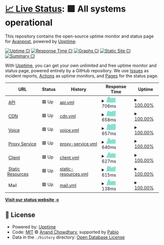 # [📈 Live Status](https://status.avanpost20.ru): <!--live status--> **🟩 All systems operational**

This repository contains the open-source uptime monitor and status page for [Avanpost](https://avanpost.netlify.app/), powered by [Upptime](https://github.com/upptime/upptime).

[![Uptime CI](https://github.com/avanpost200/status/workflows/Uptime%20CI/badge.svg)](https://github.com/avanpost200/status/actions?query=workflow%3A%22Uptime+CI%22)
[![Response Time CI](https://github.com/avanpost200/status/workflows/Response%20Time%20CI/badge.svg)](https://github.com/avanpost200/status/actions?query=workflow%3A%22Response+Time+CI%22)
[![Graphs CI](https://github.com/avanpost200/status/workflows/Graphs%20CI/badge.svg)](https://github.com/avanpost200/status/actions?query=workflow%3A%22Graphs+CI%22)
[![Static Site CI](https://github.com/avanpost200/status/workflows/Static%20Site%20CI/badge.svg)](https://github.com/avanpost200/status/actions?query=workflow%3A%22Static+Site+CI%22)
[![Summary CI](https://github.com/avanpost200/status/workflows/Summary%20CI/badge.svg)](https://github.com/avanpost200/status/actions?query=workflow%3A%22Summary+CI%22)

With [Upptime](https://upptime.js.org), you can get your own unlimited and free uptime monitor and status page, powered entirely by a GitHub repository. We use [Issues](https://github.com/avanpost200/status/issues) as incident reports, [Actions](https://github.com/avanpost200/status/actions) as uptime monitors, and [Pages](https://status.avanpost20.ru) for the status page.

<!--start: status pages-->
<!-- This summary is generated by Upptime (https://github.com/upptime/upptime) -->
<!-- Do not edit this manually, your changes will be overwritten -->
<!-- prettier-ignore -->
| URL | Status | History | Response Time | Uptime |
| --- | ------ | ------- | ------------- | ------ |
| <img alt="" src="https://icons.duckduckgo.com/ip3/api.avanpost20.ru.ico" height="13"> [API](https://api.avanpost20.ru) | 🟩 Up | [api.yml](https://github.com/avanpost200/status/commits/HEAD/history/api.yml) | <details><summary><img alt="Response time graph" src="./graphs/api/response-time-week.png" height="20"> 706ms</summary><br><a href="https://status.avanpost20.ru/history/api"><img alt="Response time 1162" src="https://img.shields.io/endpoint?url=https%3A%2F%2Fraw.githubusercontent.com%2Favanpost200%2Fstatus%2FHEAD%2Fapi%2Fapi%2Fresponse-time.json"></a><br><a href="https://status.avanpost20.ru/history/api"><img alt="24-hour response time 691" src="https://img.shields.io/endpoint?url=https%3A%2F%2Fraw.githubusercontent.com%2Favanpost200%2Fstatus%2FHEAD%2Fapi%2Fapi%2Fresponse-time-day.json"></a><br><a href="https://status.avanpost20.ru/history/api"><img alt="7-day response time 706" src="https://img.shields.io/endpoint?url=https%3A%2F%2Fraw.githubusercontent.com%2Favanpost200%2Fstatus%2FHEAD%2Fapi%2Fapi%2Fresponse-time-week.json"></a><br><a href="https://status.avanpost20.ru/history/api"><img alt="30-day response time 698" src="https://img.shields.io/endpoint?url=https%3A%2F%2Fraw.githubusercontent.com%2Favanpost200%2Fstatus%2FHEAD%2Fapi%2Fapi%2Fresponse-time-month.json"></a><br><a href="https://status.avanpost20.ru/history/api"><img alt="1-year response time 1162" src="https://img.shields.io/endpoint?url=https%3A%2F%2Fraw.githubusercontent.com%2Favanpost200%2Fstatus%2FHEAD%2Fapi%2Fapi%2Fresponse-time-year.json"></a></details> | <details><summary><a href="https://status.avanpost20.ru/history/api">100.00%</a></summary><a href="https://status.avanpost20.ru/history/api"><img alt="All-time uptime 73.72%" src="https://img.shields.io/endpoint?url=https%3A%2F%2Fraw.githubusercontent.com%2Favanpost200%2Fstatus%2FHEAD%2Fapi%2Fapi%2Fuptime.json"></a><br><a href="https://status.avanpost20.ru/history/api"><img alt="24-hour uptime 100.00%" src="https://img.shields.io/endpoint?url=https%3A%2F%2Fraw.githubusercontent.com%2Favanpost200%2Fstatus%2FHEAD%2Fapi%2Fapi%2Fuptime-day.json"></a><br><a href="https://status.avanpost20.ru/history/api"><img alt="7-day uptime 100.00%" src="https://img.shields.io/endpoint?url=https%3A%2F%2Fraw.githubusercontent.com%2Favanpost200%2Fstatus%2FHEAD%2Fapi%2Fapi%2Fuptime-week.json"></a><br><a href="https://status.avanpost20.ru/history/api"><img alt="30-day uptime 99.10%" src="https://img.shields.io/endpoint?url=https%3A%2F%2Fraw.githubusercontent.com%2Favanpost200%2Fstatus%2FHEAD%2Fapi%2Fapi%2Fuptime-month.json"></a><br><a href="https://status.avanpost20.ru/history/api"><img alt="1-year uptime 73.72%" src="https://img.shields.io/endpoint?url=https%3A%2F%2Fraw.githubusercontent.com%2Favanpost200%2Fstatus%2FHEAD%2Fapi%2Fapi%2Fuptime-year.json"></a></details>
| <img alt="" src="https://icons.duckduckgo.com/ip3/autumn.avanpost20.ru.ico" height="13"> [CDN](https://autumn.avanpost20.ru?t=2) | 🟩 Up | [cdn.yml](https://github.com/avanpost200/status/commits/HEAD/history/cdn.yml) | <details><summary><img alt="Response time graph" src="./graphs/cdn/response-time-week.png" height="20"> 658ms</summary><br><a href="https://status.avanpost20.ru/history/cdn"><img alt="Response time 1324" src="https://img.shields.io/endpoint?url=https%3A%2F%2Fraw.githubusercontent.com%2Favanpost200%2Fstatus%2FHEAD%2Fapi%2Fcdn%2Fresponse-time.json"></a><br><a href="https://status.avanpost20.ru/history/cdn"><img alt="24-hour response time 720" src="https://img.shields.io/endpoint?url=https%3A%2F%2Fraw.githubusercontent.com%2Favanpost200%2Fstatus%2FHEAD%2Fapi%2Fcdn%2Fresponse-time-day.json"></a><br><a href="https://status.avanpost20.ru/history/cdn"><img alt="7-day response time 658" src="https://img.shields.io/endpoint?url=https%3A%2F%2Fraw.githubusercontent.com%2Favanpost200%2Fstatus%2FHEAD%2Fapi%2Fcdn%2Fresponse-time-week.json"></a><br><a href="https://status.avanpost20.ru/history/cdn"><img alt="30-day response time 675" src="https://img.shields.io/endpoint?url=https%3A%2F%2Fraw.githubusercontent.com%2Favanpost200%2Fstatus%2FHEAD%2Fapi%2Fcdn%2Fresponse-time-month.json"></a><br><a href="https://status.avanpost20.ru/history/cdn"><img alt="1-year response time 1324" src="https://img.shields.io/endpoint?url=https%3A%2F%2Fraw.githubusercontent.com%2Favanpost200%2Fstatus%2FHEAD%2Fapi%2Fcdn%2Fresponse-time-year.json"></a></details> | <details><summary><a href="https://status.avanpost20.ru/history/cdn">100.00%</a></summary><a href="https://status.avanpost20.ru/history/cdn"><img alt="All-time uptime 73.96%" src="https://img.shields.io/endpoint?url=https%3A%2F%2Fraw.githubusercontent.com%2Favanpost200%2Fstatus%2FHEAD%2Fapi%2Fcdn%2Fuptime.json"></a><br><a href="https://status.avanpost20.ru/history/cdn"><img alt="24-hour uptime 100.00%" src="https://img.shields.io/endpoint?url=https%3A%2F%2Fraw.githubusercontent.com%2Favanpost200%2Fstatus%2FHEAD%2Fapi%2Fcdn%2Fuptime-day.json"></a><br><a href="https://status.avanpost20.ru/history/cdn"><img alt="7-day uptime 100.00%" src="https://img.shields.io/endpoint?url=https%3A%2F%2Fraw.githubusercontent.com%2Favanpost200%2Fstatus%2FHEAD%2Fapi%2Fcdn%2Fuptime-week.json"></a><br><a href="https://status.avanpost20.ru/history/cdn"><img alt="30-day uptime 99.10%" src="https://img.shields.io/endpoint?url=https%3A%2F%2Fraw.githubusercontent.com%2Favanpost200%2Fstatus%2FHEAD%2Fapi%2Fcdn%2Fuptime-month.json"></a><br><a href="https://status.avanpost20.ru/history/cdn"><img alt="1-year uptime 73.96%" src="https://img.shields.io/endpoint?url=https%3A%2F%2Fraw.githubusercontent.com%2Favanpost200%2Fstatus%2FHEAD%2Fapi%2Fcdn%2Fuptime-year.json"></a></details>
| <img alt="" src="https://icons.duckduckgo.com/ip3/vortex.avanpost20.ru.ico" height="13"> [Voice](https://vortex.avanpost20.ru) | 🟩 Up | [voice.yml](https://github.com/avanpost200/status/commits/HEAD/history/voice.yml) | <details><summary><img alt="Response time graph" src="./graphs/voice/response-time-week.png" height="20"> 657ms</summary><br><a href="https://status.avanpost20.ru/history/voice"><img alt="Response time 989" src="https://img.shields.io/endpoint?url=https%3A%2F%2Fraw.githubusercontent.com%2Favanpost200%2Fstatus%2FHEAD%2Fapi%2Fvoice%2Fresponse-time.json"></a><br><a href="https://status.avanpost20.ru/history/voice"><img alt="24-hour response time 678" src="https://img.shields.io/endpoint?url=https%3A%2F%2Fraw.githubusercontent.com%2Favanpost200%2Fstatus%2FHEAD%2Fapi%2Fvoice%2Fresponse-time-day.json"></a><br><a href="https://status.avanpost20.ru/history/voice"><img alt="7-day response time 657" src="https://img.shields.io/endpoint?url=https%3A%2F%2Fraw.githubusercontent.com%2Favanpost200%2Fstatus%2FHEAD%2Fapi%2Fvoice%2Fresponse-time-week.json"></a><br><a href="https://status.avanpost20.ru/history/voice"><img alt="30-day response time 648" src="https://img.shields.io/endpoint?url=https%3A%2F%2Fraw.githubusercontent.com%2Favanpost200%2Fstatus%2FHEAD%2Fapi%2Fvoice%2Fresponse-time-month.json"></a><br><a href="https://status.avanpost20.ru/history/voice"><img alt="1-year response time 989" src="https://img.shields.io/endpoint?url=https%3A%2F%2Fraw.githubusercontent.com%2Favanpost200%2Fstatus%2FHEAD%2Fapi%2Fvoice%2Fresponse-time-year.json"></a></details> | <details><summary><a href="https://status.avanpost20.ru/history/voice">100.00%</a></summary><a href="https://status.avanpost20.ru/history/voice"><img alt="All-time uptime 82.67%" src="https://img.shields.io/endpoint?url=https%3A%2F%2Fraw.githubusercontent.com%2Favanpost200%2Fstatus%2FHEAD%2Fapi%2Fvoice%2Fuptime.json"></a><br><a href="https://status.avanpost20.ru/history/voice"><img alt="24-hour uptime 100.00%" src="https://img.shields.io/endpoint?url=https%3A%2F%2Fraw.githubusercontent.com%2Favanpost200%2Fstatus%2FHEAD%2Fapi%2Fvoice%2Fuptime-day.json"></a><br><a href="https://status.avanpost20.ru/history/voice"><img alt="7-day uptime 100.00%" src="https://img.shields.io/endpoint?url=https%3A%2F%2Fraw.githubusercontent.com%2Favanpost200%2Fstatus%2FHEAD%2Fapi%2Fvoice%2Fuptime-week.json"></a><br><a href="https://status.avanpost20.ru/history/voice"><img alt="30-day uptime 100.00%" src="https://img.shields.io/endpoint?url=https%3A%2F%2Fraw.githubusercontent.com%2Favanpost200%2Fstatus%2FHEAD%2Fapi%2Fvoice%2Fuptime-month.json"></a><br><a href="https://status.avanpost20.ru/history/voice"><img alt="1-year uptime 82.67%" src="https://img.shields.io/endpoint?url=https%3A%2F%2Fraw.githubusercontent.com%2Favanpost200%2Fstatus%2FHEAD%2Fapi%2Fvoice%2Fuptime-year.json"></a></details>
| <img alt="" src="https://icons.duckduckgo.com/ip3/january.avanpost20.ru.ico" height="13"> [Proxy Service](https://january.avanpost20.ru) | 🟩 Up | [proxy-service.yml](https://github.com/avanpost200/status/commits/HEAD/history/proxy-service.yml) | <details><summary><img alt="Response time graph" src="./graphs/proxy-service/response-time-week.png" height="20"> 640ms</summary><br><a href="https://status.avanpost20.ru/history/proxy-service"><img alt="Response time 1359" src="https://img.shields.io/endpoint?url=https%3A%2F%2Fraw.githubusercontent.com%2Favanpost200%2Fstatus%2FHEAD%2Fapi%2Fproxy-service%2Fresponse-time.json"></a><br><a href="https://status.avanpost20.ru/history/proxy-service"><img alt="24-hour response time 645" src="https://img.shields.io/endpoint?url=https%3A%2F%2Fraw.githubusercontent.com%2Favanpost200%2Fstatus%2FHEAD%2Fapi%2Fproxy-service%2Fresponse-time-day.json"></a><br><a href="https://status.avanpost20.ru/history/proxy-service"><img alt="7-day response time 640" src="https://img.shields.io/endpoint?url=https%3A%2F%2Fraw.githubusercontent.com%2Favanpost200%2Fstatus%2FHEAD%2Fapi%2Fproxy-service%2Fresponse-time-week.json"></a><br><a href="https://status.avanpost20.ru/history/proxy-service"><img alt="30-day response time 649" src="https://img.shields.io/endpoint?url=https%3A%2F%2Fraw.githubusercontent.com%2Favanpost200%2Fstatus%2FHEAD%2Fapi%2Fproxy-service%2Fresponse-time-month.json"></a><br><a href="https://status.avanpost20.ru/history/proxy-service"><img alt="1-year response time 1359" src="https://img.shields.io/endpoint?url=https%3A%2F%2Fraw.githubusercontent.com%2Favanpost200%2Fstatus%2FHEAD%2Fapi%2Fproxy-service%2Fresponse-time-year.json"></a></details> | <details><summary><a href="https://status.avanpost20.ru/history/proxy-service">100.00%</a></summary><a href="https://status.avanpost20.ru/history/proxy-service"><img alt="All-time uptime 95.39%" src="https://img.shields.io/endpoint?url=https%3A%2F%2Fraw.githubusercontent.com%2Favanpost200%2Fstatus%2FHEAD%2Fapi%2Fproxy-service%2Fuptime.json"></a><br><a href="https://status.avanpost20.ru/history/proxy-service"><img alt="24-hour uptime 100.00%" src="https://img.shields.io/endpoint?url=https%3A%2F%2Fraw.githubusercontent.com%2Favanpost200%2Fstatus%2FHEAD%2Fapi%2Fproxy-service%2Fuptime-day.json"></a><br><a href="https://status.avanpost20.ru/history/proxy-service"><img alt="7-day uptime 100.00%" src="https://img.shields.io/endpoint?url=https%3A%2F%2Fraw.githubusercontent.com%2Favanpost200%2Fstatus%2FHEAD%2Fapi%2Fproxy-service%2Fuptime-week.json"></a><br><a href="https://status.avanpost20.ru/history/proxy-service"><img alt="30-day uptime 100.00%" src="https://img.shields.io/endpoint?url=https%3A%2F%2Fraw.githubusercontent.com%2Favanpost200%2Fstatus%2FHEAD%2Fapi%2Fproxy-service%2Fuptime-month.json"></a><br><a href="https://status.avanpost20.ru/history/proxy-service"><img alt="1-year uptime 95.39%" src="https://img.shields.io/endpoint?url=https%3A%2F%2Fraw.githubusercontent.com%2Favanpost200%2Fstatus%2FHEAD%2Fapi%2Fproxy-service%2Fuptime-year.json"></a></details>
| <img alt="" src="https://icons.duckduckgo.com/ip3/app.avanpost20.ru.ico" height="13"> [Client](https://app.avanpost20.ru) | 🟩 Up | [client.yml](https://github.com/avanpost200/status/commits/HEAD/history/client.yml) | <details><summary><img alt="Response time graph" src="./graphs/client/response-time-week.png" height="20"> 627ms</summary><br><a href="https://status.avanpost20.ru/history/client"><img alt="Response time 1084" src="https://img.shields.io/endpoint?url=https%3A%2F%2Fraw.githubusercontent.com%2Favanpost200%2Fstatus%2FHEAD%2Fapi%2Fclient%2Fresponse-time.json"></a><br><a href="https://status.avanpost20.ru/history/client"><img alt="24-hour response time 608" src="https://img.shields.io/endpoint?url=https%3A%2F%2Fraw.githubusercontent.com%2Favanpost200%2Fstatus%2FHEAD%2Fapi%2Fclient%2Fresponse-time-day.json"></a><br><a href="https://status.avanpost20.ru/history/client"><img alt="7-day response time 627" src="https://img.shields.io/endpoint?url=https%3A%2F%2Fraw.githubusercontent.com%2Favanpost200%2Fstatus%2FHEAD%2Fapi%2Fclient%2Fresponse-time-week.json"></a><br><a href="https://status.avanpost20.ru/history/client"><img alt="30-day response time 636" src="https://img.shields.io/endpoint?url=https%3A%2F%2Fraw.githubusercontent.com%2Favanpost200%2Fstatus%2FHEAD%2Fapi%2Fclient%2Fresponse-time-month.json"></a><br><a href="https://status.avanpost20.ru/history/client"><img alt="1-year response time 1084" src="https://img.shields.io/endpoint?url=https%3A%2F%2Fraw.githubusercontent.com%2Favanpost200%2Fstatus%2FHEAD%2Fapi%2Fclient%2Fresponse-time-year.json"></a></details> | <details><summary><a href="https://status.avanpost20.ru/history/client">100.00%</a></summary><a href="https://status.avanpost20.ru/history/client"><img alt="All-time uptime 75.24%" src="https://img.shields.io/endpoint?url=https%3A%2F%2Fraw.githubusercontent.com%2Favanpost200%2Fstatus%2FHEAD%2Fapi%2Fclient%2Fuptime.json"></a><br><a href="https://status.avanpost20.ru/history/client"><img alt="24-hour uptime 100.00%" src="https://img.shields.io/endpoint?url=https%3A%2F%2Fraw.githubusercontent.com%2Favanpost200%2Fstatus%2FHEAD%2Fapi%2Fclient%2Fuptime-day.json"></a><br><a href="https://status.avanpost20.ru/history/client"><img alt="7-day uptime 100.00%" src="https://img.shields.io/endpoint?url=https%3A%2F%2Fraw.githubusercontent.com%2Favanpost200%2Fstatus%2FHEAD%2Fapi%2Fclient%2Fuptime-week.json"></a><br><a href="https://status.avanpost20.ru/history/client"><img alt="30-day uptime 99.10%" src="https://img.shields.io/endpoint?url=https%3A%2F%2Fraw.githubusercontent.com%2Favanpost200%2Fstatus%2FHEAD%2Fapi%2Fclient%2Fuptime-month.json"></a><br><a href="https://status.avanpost20.ru/history/client"><img alt="1-year uptime 75.24%" src="https://img.shields.io/endpoint?url=https%3A%2F%2Fraw.githubusercontent.com%2Favanpost200%2Fstatus%2FHEAD%2Fapi%2Fclient%2Fuptime-year.json"></a></details>
| <img alt="" src="https://icons.duckduckgo.com/ip3/static.avanpost20.ru.ico" height="13"> [Static Resources](https://static.avanpost20.ru) | 🟩 Up | [static-resources.yml](https://github.com/avanpost200/status/commits/HEAD/history/static-resources.yml) | <details><summary><img alt="Response time graph" src="./graphs/static-resources/response-time-week.png" height="20"> 615ms</summary><br><a href="https://status.avanpost20.ru/history/static-resources"><img alt="Response time 889" src="https://img.shields.io/endpoint?url=https%3A%2F%2Fraw.githubusercontent.com%2Favanpost200%2Fstatus%2FHEAD%2Fapi%2Fstatic-resources%2Fresponse-time.json"></a><br><a href="https://status.avanpost20.ru/history/static-resources"><img alt="24-hour response time 675" src="https://img.shields.io/endpoint?url=https%3A%2F%2Fraw.githubusercontent.com%2Favanpost200%2Fstatus%2FHEAD%2Fapi%2Fstatic-resources%2Fresponse-time-day.json"></a><br><a href="https://status.avanpost20.ru/history/static-resources"><img alt="7-day response time 615" src="https://img.shields.io/endpoint?url=https%3A%2F%2Fraw.githubusercontent.com%2Favanpost200%2Fstatus%2FHEAD%2Fapi%2Fstatic-resources%2Fresponse-time-week.json"></a><br><a href="https://status.avanpost20.ru/history/static-resources"><img alt="30-day response time 628" src="https://img.shields.io/endpoint?url=https%3A%2F%2Fraw.githubusercontent.com%2Favanpost200%2Fstatus%2FHEAD%2Fapi%2Fstatic-resources%2Fresponse-time-month.json"></a><br><a href="https://status.avanpost20.ru/history/static-resources"><img alt="1-year response time 889" src="https://img.shields.io/endpoint?url=https%3A%2F%2Fraw.githubusercontent.com%2Favanpost200%2Fstatus%2FHEAD%2Fapi%2Fstatic-resources%2Fresponse-time-year.json"></a></details> | <details><summary><a href="https://status.avanpost20.ru/history/static-resources">100.00%</a></summary><a href="https://status.avanpost20.ru/history/static-resources"><img alt="All-time uptime 75.24%" src="https://img.shields.io/endpoint?url=https%3A%2F%2Fraw.githubusercontent.com%2Favanpost200%2Fstatus%2FHEAD%2Fapi%2Fstatic-resources%2Fuptime.json"></a><br><a href="https://status.avanpost20.ru/history/static-resources"><img alt="24-hour uptime 100.00%" src="https://img.shields.io/endpoint?url=https%3A%2F%2Fraw.githubusercontent.com%2Favanpost200%2Fstatus%2FHEAD%2Fapi%2Fstatic-resources%2Fuptime-day.json"></a><br><a href="https://status.avanpost20.ru/history/static-resources"><img alt="7-day uptime 100.00%" src="https://img.shields.io/endpoint?url=https%3A%2F%2Fraw.githubusercontent.com%2Favanpost200%2Fstatus%2FHEAD%2Fapi%2Fstatic-resources%2Fuptime-week.json"></a><br><a href="https://status.avanpost20.ru/history/static-resources"><img alt="30-day uptime 99.11%" src="https://img.shields.io/endpoint?url=https%3A%2F%2Fraw.githubusercontent.com%2Favanpost200%2Fstatus%2FHEAD%2Fapi%2Fstatic-resources%2Fuptime-month.json"></a><br><a href="https://status.avanpost20.ru/history/static-resources"><img alt="1-year uptime 75.24%" src="https://img.shields.io/endpoint?url=https%3A%2F%2Fraw.githubusercontent.com%2Favanpost200%2Fstatus%2FHEAD%2Fapi%2Fstatic-resources%2Fuptime-year.json"></a></details>
| <img alt="" src="https://icons.duckduckgo.com/ip3/null.ico" height="13"> Mail | 🟩 Up | [mail.yml](https://github.com/avanpost200/status/commits/HEAD/history/mail.yml) | <details><summary><img alt="Response time graph" src="./graphs/mail/response-time-week.png" height="20"> 138ms</summary><br><a href="https://status.avanpost20.ru/history/mail"><img alt="Response time 152" src="https://img.shields.io/endpoint?url=https%3A%2F%2Fraw.githubusercontent.com%2Favanpost200%2Fstatus%2FHEAD%2Fapi%2Fmail%2Fresponse-time.json"></a><br><a href="https://status.avanpost20.ru/history/mail"><img alt="24-hour response time 129" src="https://img.shields.io/endpoint?url=https%3A%2F%2Fraw.githubusercontent.com%2Favanpost200%2Fstatus%2FHEAD%2Fapi%2Fmail%2Fresponse-time-day.json"></a><br><a href="https://status.avanpost20.ru/history/mail"><img alt="7-day response time 138" src="https://img.shields.io/endpoint?url=https%3A%2F%2Fraw.githubusercontent.com%2Favanpost200%2Fstatus%2FHEAD%2Fapi%2Fmail%2Fresponse-time-week.json"></a><br><a href="https://status.avanpost20.ru/history/mail"><img alt="30-day response time 145" src="https://img.shields.io/endpoint?url=https%3A%2F%2Fraw.githubusercontent.com%2Favanpost200%2Fstatus%2FHEAD%2Fapi%2Fmail%2Fresponse-time-month.json"></a><br><a href="https://status.avanpost20.ru/history/mail"><img alt="1-year response time 152" src="https://img.shields.io/endpoint?url=https%3A%2F%2Fraw.githubusercontent.com%2Favanpost200%2Fstatus%2FHEAD%2Fapi%2Fmail%2Fresponse-time-year.json"></a></details> | <details><summary><a href="https://status.avanpost20.ru/history/mail">100.00%</a></summary><a href="https://status.avanpost20.ru/history/mail"><img alt="All-time uptime 96.32%" src="https://img.shields.io/endpoint?url=https%3A%2F%2Fraw.githubusercontent.com%2Favanpost200%2Fstatus%2FHEAD%2Fapi%2Fmail%2Fuptime.json"></a><br><a href="https://status.avanpost20.ru/history/mail"><img alt="24-hour uptime 100.00%" src="https://img.shields.io/endpoint?url=https%3A%2F%2Fraw.githubusercontent.com%2Favanpost200%2Fstatus%2FHEAD%2Fapi%2Fmail%2Fuptime-day.json"></a><br><a href="https://status.avanpost20.ru/history/mail"><img alt="7-day uptime 100.00%" src="https://img.shields.io/endpoint?url=https%3A%2F%2Fraw.githubusercontent.com%2Favanpost200%2Fstatus%2FHEAD%2Fapi%2Fmail%2Fuptime-week.json"></a><br><a href="https://status.avanpost20.ru/history/mail"><img alt="30-day uptime 100.00%" src="https://img.shields.io/endpoint?url=https%3A%2F%2Fraw.githubusercontent.com%2Favanpost200%2Fstatus%2FHEAD%2Fapi%2Fmail%2Fuptime-month.json"></a><br><a href="https://status.avanpost20.ru/history/mail"><img alt="1-year uptime 96.32%" src="https://img.shields.io/endpoint?url=https%3A%2F%2Fraw.githubusercontent.com%2Favanpost200%2Fstatus%2FHEAD%2Fapi%2Fmail%2Fuptime-year.json"></a></details>

<!--end: status pages-->

[**Visit our status website →**](https://status.avanpost20.ru)

## 📄 License

- Powered by: [Upptime](https://github.com/upptime/upptime)
- Code: [MIT](./LICENSE) © [Anand Chowdhary](https://anandchowdhary.com), supported by [Pabio](https://pabio.com)
- Data in the `./history` directory: [Open Database License](https://opendatacommons.org/licenses/odbl/1-0/)
